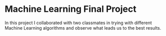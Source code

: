 # Machine Learning Final Project

In this project I collaborated with two classmates in trying with different Machine Learning algorithms and observe what leads us to the best results.
